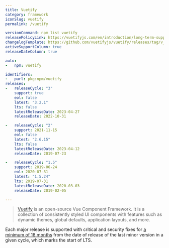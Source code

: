 ```yaml
---
title: Vuetify
category: framework
iconSlug: vuetify
permalink: /vuetify

versionCommand: npm list vuetify
releasePolicyLink: https://vuetifyjs.com/en/introduction/long-term-support/
changelogTemplate: https://github.com/vuetifyjs/vuetify/releases/tag/v__LATEST__
activeSupportColumn: true
releaseDateColumn: true

auto:
-   npm: vuetify

identifiers:
-   purl: pkg:npm/vuetify
releases:
-   releaseCycle: "3"
    support: true
    eol: false
    latest: "3.2.1"
    lts: false
    latestReleaseDate: 2023-04-27
    releaseDate: 2022-10-31

-   releaseCycle: "2"
    support: 2021-11-15
    eol: false
    latest: "2.6.15"
    lts: false
    latestReleaseDate: 2023-04-12
    releaseDate: 2019-07-23

-   releaseCycle: "1.5"
    support: 2019-06-24
    eol: 2020-07-31
    latest: "1.5.24"
    lts: 2019-07-31
    latestReleaseDate: 2020-03-03
    releaseDate: 2019-02-05

---
```


> [Vuetify](https://vuetifyjs.com/) is an open-source Vue Component Framework. It is a collection of consistently styled UI components with features such as dynamic themes, global defaults, application layouts, and more.

Each major release is supported with critical and security fixes for [a minimum of 18 months](https://vuetifyjs.com/en/introduction/long-term-support/) from the date of release of the last minor version in a given cycle, which marks the start of LTS.
